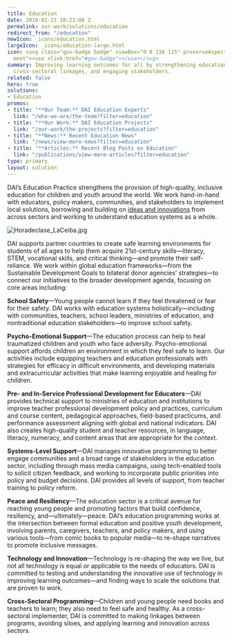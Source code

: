 ```yaml
---
title: Education
date: 2016-01-21 18:23:00 Z
permalink: our-work/solutions/education
redirect_from: "/education"
newIcon: _icons/education.html
largeIcon: _icons/education-large.html
icon: <svg class="gov-badge badge" viewBox="0 0 116 115" preserveAspectRatio="xMinYMax
  meet"><use xlink:href="#gov-badge"></use></svg>
summary: Improving learning outcomes for all by strengthening education systems, forging
  cross-sectoral linkages, and engaging stakeholders.
related: false
hero: true
solutions:
- Education
promos:
- title: "**Our Team:** DAI Education Experts"
  link: "/who-we-are/the-team?filter=education"
- title: "**Our Work:** DAI Education Projects"
  link: "/our-work/the-projects?filter=education"
- title: "**News:** Recent Education News"
  link: "/news/view-more-news?filter=education"
- title: "**Articles:** Recent Blog Posts on Education"
  link: "/publications/view-more-articles?filter=education"
type: primary
layout: solution
---
```


DAI’s Education Practice strengthens the provision of high-quality, inclusive education for children and youth around the world. We work hand-in-hand with educators, policy makers, communities, and stakeholders to implement local solutions, borrowing and building on [ideas and innovations](https://dai-global-developments.com/uploads/WhitePaper_InclusiveEducation.pdf) from across sectors and working to understand education systems as a whole. 

![Horadeclase_LaCeiba.jpg](/uploads/Horadeclase_LaCeiba.jpg)

DAI supports partner countries to create safe learning environments for students of all ages to help them acquire 21st-century skills—literacy, STEM, vocational skills, and critical thinking—and promote their self-reliance. We work within global education frameworks—from the Sustainable Development Goals to bilateral donor agencies’ strategies—to connect our initiatives to the broader development agenda, focusing on core areas including:

**School Safety**—Young people cannot learn if they feel threatened or fear for their safety. DAI works with education systems holistically—including with communities, teachers, school leaders, ministries of education, and nontraditional education stakeholders—to improve school safety. 

**Psycho-Emotional Support**—The education process can help to heal traumatized children and youth who face adversity. Psycho-emotional support affords children an environment in which they feel safe to learn. Our activities include equipping teachers and education professionals with strategies for efficacy in difficult environments, and developing materials and extracurricular activities that make learning enjoyable and healing for children. 

**Pre- and In-Service Professional Development for Educators**—DAI provides technical support to ministries of education and institutions to improve teacher professional development policy and practices, curriculum and course content, pedagogical approaches, field-based practicums, and performance assessment aligning with global and national indicators. DAI also creates high-quality student and teacher resources, in language, literacy, numeracy, and content areas that are appropriate for the context.

**Systems-Level Support**—DAI manages innovative programming to better engage communities and a broad range of stakeholders in the education sector, including through mass media campaigns, using tech-enabled tools to solicit citizen feedback, and working to incorporate public priorities into policy and budget decisions. DAI provides all levels of support, from teacher training to policy reform. 

**Peace and Resiliency**—The education sector is a critical avenue for reaching young people and promoting factors that build confidence, resiliency, and—ultimately—peace. DAI’s education programming works at the intersection between formal education and positive youth development, involving parents, caregivers, teachers, and policy makers, and using various tools—from comic books to popular media—to re-shape narratives to promote inclusive messages.

**Technology and Innovation**—Technology is re-shaping the way we live, but not all technology is equal or applicable to the needs of educators. DAI is committed to testing and understanding the innovative use of technology in improving learning outcomes—and finding ways to scale the solutions that are proven to work.

**Cross-Sectoral Programming**—Children and young people need books and teachers to learn; they also need to feel safe and healthy. As a cross-sectoral implementer, DAI is committed to making linkages between programs, avoiding siloes, and applying learning and innovation across sectors.

<br>
